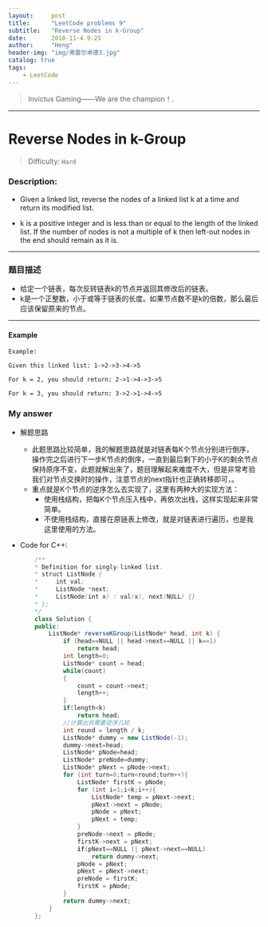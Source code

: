 ```yaml
---
layout:     post
title:      "LeetCode problems 9"
subtitle:   "Reverse Nodes in k-Group"
date:       2018-11-4 9:25
author:     "Heng"
header-img: "img/弗雷尔卓德3.jpg"
catalog: true
tags:
    - LeetCode
---
```


>Invictus Gaming——We are the champion！.

---

# Reverse Nodes in k-Group 

>Difficulty: `Hard`

### Description:


- Given a linked list, reverse the nodes of a linked list k at a time and return its modified list.

- k is a positive integer and is less than or equal to the length of the linked list. If the number of nodes is not a multiple of k then left-out nodes in the end should remain as it is.

----


### 题目描述

- 给定一个链表，每次反转链表k的节点并返回其修改后的链表。
- k是一个正整数，小于或等于链表的长度。如果节点数不是k的倍数，那么最后应该保留原来的节点。

---

#### Example

    Example:

    Given this linked list: 1->2->3->4->5

    For k = 2, you should return: 2->1->4->3->5

    For k = 3, you should return: 3->2->1->4->5

### My answer

- 解题思路

    - 此题思路比较简单，我的解题思路就是对链表每K个节点分别进行倒序，操作完之后进行下一步K节点的倒序，一直到最后剩下的小于K的剩余节点保持原序不变，此题就解出来了，题目理解起来难度不大，但是非常考验我们对节点交换时的操作，注意节点的next指针也正确转移即可，。
    - 重点就是K个节点的逆序怎么去实现了，这里有两种大的实现方法：
        - 使用栈结构，把每K个节点压入栈中，再依次出栈，这样实现起来非常简单。
        - 不使用栈结构，直接在原链表上修改，就是对链表进行遍历，也是我这里使用的方法。

- Code for C++:

    ```java
        /**
        * Definition for singly-linked list.
        * struct ListNode {
        *     int val;
        *     ListNode *next;
        *     ListNode(int x) : val(x), next(NULL) {}
        * };
        */
        class Solution {
        public:
            ListNode* reverseKGroup(ListNode* head, int k) {
                if (head==NULL || head->next==NULL || k==1)
                    return head;
                int length=0;
                ListNode* count = head;
                while(count)
                {
                    count = count->next;
                    length++;
                }
                if(length<k)
                    return head;
                //计算出共需要逆序几轮
                int round = length / k;
                ListNode* dummy = new ListNode(-1);
                dummy->next=head;
                ListNode* pNode=head;
                ListNode* preNode=dummy;
                ListNode* pNext = pNode->next;
                for (int turn=0;turn<round;turn++){
                    ListNode* firstK = pNode;
                    for (int i=1;i<k;i++){
                        ListNode* temp = pNext->next;
                        pNext->next = pNode;
                        pNode = pNext;
                        pNext = temp;
                    }
                    preNode->next = pNode;
                    firstK->next = pNext;
                    if(pNext==NULL || pNext->next==NULL)
                        return dummy->next;
                    pNode = pNext;
                    pNext = pNext->next;
                    preNode = firstK;
                    firstK = pNode;
                }
                return dummy->next;
            }
        };
    ```
